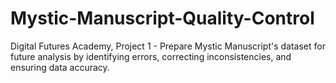 # Mystic-Manuscript-Quality-Control
Digital Futures Academy, Project 1 - Prepare Mystic Manuscript's dataset for future analysis by identifying errors, correcting inconsistencies, and ensuring data accuracy.
